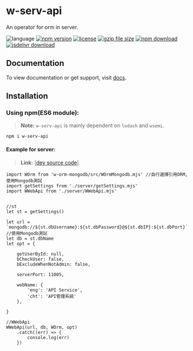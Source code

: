 # w-serv-api
An operator for orm in server.

![language](https://img.shields.io/badge/language-JavaScript-orange.svg) 
[![npm version](http://img.shields.io/npm/v/w-serv-api.svg?style=flat)](https://npmjs.org/package/w-serv-api) 
[![license](https://img.shields.io/npm/l/w-serv-api.svg?style=flat)](https://npmjs.org/package/w-serv-api) 
[![gzip file size](http://img.badgesize.io/yuda-lyu/w-serv-api/master/dist/w-serv-api-server.umd.js.svg?compression=gzip)](https://github.com/yuda-lyu/w-serv-api)
[![npm download](https://img.shields.io/npm/dt/w-serv-api.svg)](https://npmjs.org/package/w-serv-api) 
[![jsdelivr download](https://img.shields.io/jsdelivr/npm/hm/w-serv-api.svg)](https://www.jsdelivr.com/package/npm/w-serv-api)

## Documentation
To view documentation or get support, visit [docs](https://yuda-lyu.github.io/w-serv-api/WServApi.html).

## Installation
### Using npm(ES6 module):
> **Note:** `w-serv-api` is mainly dependent on `lodash` and `wsemi`.

```alias
npm i w-serv-api
```

#### Example for server:
> **Link:** [[dev source code](https://github.com/yuda-lyu/w-serv-api/blob/master/srv.mjs)]
```alias
import WOrm from 'w-orm-mongodb/src/WOrmMongodb.mjs' //自行選擇引用ORM, 使用Mongodb測試
import getSettings from './server/getSettings.mjs'
import WWebApi from './server/WWebApi.mjs'


//st
let st = getSettings()

let url = `mongodb://${st.dbUsername}:${st.dbPassword}@${st.dbIP}:${st.dbPort}` //使用Mongodb測試
let db = st.dbName
let opt = {

    getUserById: null,
    bCheckUser: false,
    bExcludeWhenNotAdmin: false,

    serverPort: 11005,

    webName: {
        'eng': 'API Service',
        'cht': 'API管理系統'
    },

}

//WWebApi
WWebApi(url, db, WOrm, opt)
    .catch((err) => {
        console.log(err)
    })

```
